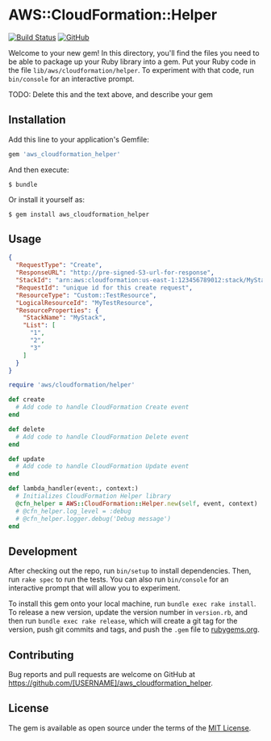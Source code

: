 # AWS::CloudFormation::Helper
[![Build Status](https://travis-ci.org/jeffreycoe/aws_cloudformation_helper.svg?branch=master)](https://travis-ci.org/jeffreycoe/aws_cloudformation_helper)
[![GitHub](https://img.shields.io/github/license/jeffreycoe/aws_cloudformation_helper)](https://github.com/jeffreycoe/aws_cloudformation_helper/blob/master/LICENSE.txt)

Welcome to your new gem! In this directory, you'll find the files you need to be able to package up your Ruby library into a gem. Put your Ruby code in the file `lib/aws/cloudformation/helper`. To experiment with that code, run `bin/console` for an interactive prompt.

TODO: Delete this and the text above, and describe your gem

## Installation

Add this line to your application's Gemfile:

```ruby
gem 'aws_cloudformation_helper'
```

And then execute:

    $ bundle

Or install it yourself as:

    $ gem install aws_cloudformation_helper

## Usage

```json
{
  "RequestType": "Create",
  "ResponseURL": "http://pre-signed-S3-url-for-response",
  "StackId": "arn:aws:cloudformation:us-east-1:123456789012:stack/MyStack/guid",
  "RequestId": "unique id for this create request",
  "ResourceType": "Custom::TestResource",
  "LogicalResourceId": "MyTestResource",
  "ResourceProperties": {
    "StackName": "MyStack",
    "List": [
      "1",
      "2",
      "3"
    ]
  }
}
```

```ruby
require 'aws/cloudformation/helper'

def create
  # Add code to handle CloudFormation Create event
end

def delete
  # Add code to handle CloudFormation Delete event
end

def update
  # Add code to handle CloudFormation Update event
end

def lambda_handler(event:, context:)
  # Initializes CloudFormation Helper library
  @cfn_helper = AWS::CloudFormation::Helper.new(self, event, context)
  # @cfn_helper.log_level = :debug
  # @cfn_helper.logger.debug('Debug message')
end
```

## Development

After checking out the repo, run `bin/setup` to install dependencies. Then, run `rake spec` to run the tests. You can also run `bin/console` for an interactive prompt that will allow you to experiment.

To install this gem onto your local machine, run `bundle exec rake install`. To release a new version, update the version number in `version.rb`, and then run `bundle exec rake release`, which will create a git tag for the version, push git commits and tags, and push the `.gem` file to [rubygems.org](https://rubygems.org).

## Contributing

Bug reports and pull requests are welcome on GitHub at https://github.com/[USERNAME]/aws_cloudformation_helper.

## License

The gem is available as open source under the terms of the [MIT License](https://opensource.org/licenses/MIT).
